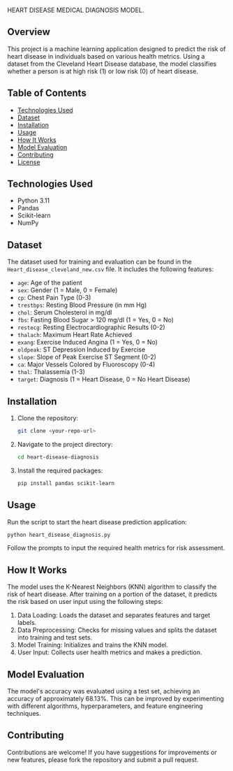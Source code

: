 HEART DISEASE MEDICAL DIAGNOSIS MODEL.

## Overview
This project is a machine learning application designed to predict the risk of heart disease in individuals based on various health metrics. Using a dataset from the Cleveland Heart Disease database, the model classifies whether a person is at high risk (1) or low risk (0) of heart disease.

## Table of Contents
- [Technologies Used](#technologies-used)
- [Dataset](#dataset)
- [Installation](#installation)
- [Usage](#usage)
- [How It Works](#how-it-works)
- [Model Evaluation](#model-evaluation)
- [Contributing](#contributing)
- [License](#license)

## Technologies Used
- Python 3.11
- Pandas
- Scikit-learn
- NumPy

## Dataset
The dataset used for training and evaluation can be found in the `Heart_disease_cleveland_new.csv` file. It includes the following features:
- `age`: Age of the patient
- `sex`: Gender (1 = Male, 0 = Female)
- `cp`: Chest Pain Type (0-3)
- `trestbps`: Resting Blood Pressure (in mm Hg)
- `chol`: Serum Cholesterol in mg/dl
- `fbs`: Fasting Blood Sugar > 120 mg/dl (1 = Yes, 0 = No)
- `restecg`: Resting Electrocardiographic Results (0-2)
- `thalach`: Maximum Heart Rate Achieved
- `exang`: Exercise Induced Angina (1 = Yes, 0 = No)
- `oldpeak`: ST Depression Induced by Exercise
- `slope`: Slope of Peak Exercise ST Segment (0-2)
- `ca`: Major Vessels Colored by Fluoroscopy (0-4)
- `thal`: Thalassemia (1-3)
- `target`: Diagnosis (1 = Heart Disease, 0 = No Heart Disease)

## Installation
1. Clone the repository:
   ```bash
   git clone <your-repo-url>
   ```
2. Navigate to the project directory:
   ```bash
   cd heart-disease-diagnosis
   ```
3. Install the required packages:
   ```bash
   pip install pandas scikit-learn
   ```

## Usage
Run the script to start the heart disease prediction application:
```bash
python heart_disease_diagnosis.py
```
Follow the prompts to input the required health metrics for risk assessment.

## How It Works
The model uses the K-Nearest Neighbors (KNN) algorithm to classify the risk of heart disease. After training on a portion of the dataset, it predicts the risk based on user input using the following steps:
1. Data Loading: Loads the dataset and separates features and target labels.
2. Data Preprocessing: Checks for missing values and splits the dataset into training and test sets.
3. Model Training: Initializes and trains the KNN model.
4. User Input: Collects user health metrics and makes a prediction.

## Model Evaluation
The model's accuracy was evaluated using a test set, achieving an accuracy of approximately 68.13%. This can be improved by experimenting with different algorithms, hyperparameters, and feature engineering techniques.

## Contributing
Contributions are welcome! If you have suggestions for improvements or new features, please fork the repository and submit a pull request.

